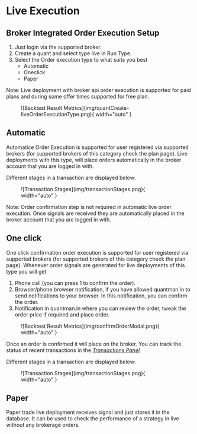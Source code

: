 # Live Execution


## Broker Integrated Order Execution Setup

1. Just login via the supported broker.
2. Create a quant and select type live in Run Type.
3. Select the Order execution type to what suits you best
    - Automatic
    - Oneclick
    - Paper

Note: Live deployment with broker api order execution is supported for paid plans and during some offer times supported for 
free plan.

<figure markdown>![Backtest Result Metrics](img/quantCreate-liveOrderExecutionType.png){ width="auto" }</figure>

## Automatic 

Automatice Order Execution is supported for user registered via supported brokers (for supported brokers of this category check the plan page).
Live deployments with this type, will place orders automatically in the broker account that you are logged in with. 

Different stages in a transaction are displayed below:

<figure markdown>![Transaction Stages](img/transactionStages.png){ width="auto" }</figure>

Note: Order confirmation step is not required in automatic live order execution. Once signals are received they are automatically placed in 
the broker account that you are logged in with.
## One click

One click confirmation order execution is supported for user registered via supported brokers (for supported brokers of this category check the plan page).
Whenever order signals are generated for live deployments of this type you will get

1. Phone call.(you can press 1 to confirm the order).
2. Browser/phone browser notification, if you have allowed quantman.in to send notifications to your browser. In this notification, you can confirm the order.
3. Notification in quantman.in where you can review the order, tweak the order price if required and place order.

<figure markdown>![Backtest Result Metrics](img/confirmOrderModal.png){ width="auto" }</figure>

Once an order is confirmed it will place on the broker. You can track the status of recent transactions in the [*Transactions Panel*](/#1-recentactive-transactions-panel-button)

Different stages in a transaction are displayed below:

<figure markdown>![Transaction Stages](img/transactionStages.png){ width="auto" }</figure>

## Paper

Paper trade live deployment receives signal and just stores it in the database. It can be used to check the performance of a strategy
in live without any brokerage orders. 
